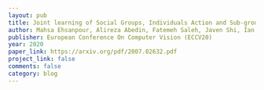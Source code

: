 ```yaml
---
layout: pub
title: Joint learning of Social Groups, Individuals Action and Sub-group Activities in Videos
author: Mahsa Ehsanpour, Alireza Abedin, Fatemeh Saleh, Javen Shi, Ian Reid, Hamid Rezatofighi
publisher: European Conference On Computer Vision (ECCV20)
year: 2020
paper_link: https://arxiv.org/pdf/2007.02632.pdf
project_link: false
comments: false
category: blog
---
```

